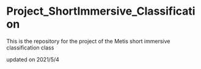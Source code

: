 # Project_ShortImmersive_Classification

This is the repository for the project of the Metis short immersive classification class

updated on 2021/5/4
